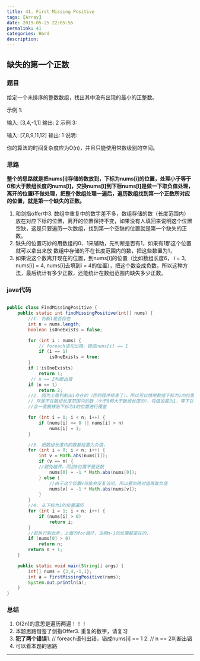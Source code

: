 ```yaml
---
title: 41. First Missing Positive
tags: [Array]
date: 2019-05-25 22:05:55
permalink: 41
categories: Hard
description:
---
```

<p class="description"></p>


<!-- more -->

## 缺失的第一个正数
### 题目
给定一个未排序的整数数组，找出其中没有出现的最小的正整数。

示例 1:

输入: [3,4,-1,1]
输出: 2
示例 3:

输入: [7,8,9,11,12]
输出: 1
说明:

你的算法的时间复杂度应为O(n)，并且只能使用常数级别的空间。

### 思路
**整个的思路就是把nums[i]存储的数放到，下标为nums[i]的位置，处理小于等于0和大于数组长度的nums[i]，交换nums[i]到下标nums[i]是做一下取负值处理，离开的位置i不做处理，把整个数组处理一遍后，遍历数组找到第一个正数所对应的位置，就是第一个缺失的正数。**


1. 和剑指offer中3. 数组中重复中的数字差不多，数组存储的数（长度范围内）放在对应下标的位置，离开的位置保持不变，如果没有人填回来说明这个位置空缺，这是只要遍历一次数组，找到第一个空缺的位置就是第一个缺失的正数。
2. 缺失的位置巧妙的用数组的0、1来辅助，先判断是否有1，如果有1那这个位置就可以拿出来放  数组中存储的不在长度范围内的数，把这些数置为1，
3. 如果说这个数离开现在的位置，到nums[i]的位置（比如数组长度6， i = 3, nums[i] = 4, nums[i]去填到i = 4的位置），把这个数变成负数，所以这种方法，最后统计有多少正数，还能统计在数组范围内缺失多少正数。


### java代码

```java

public class FindMissingPositive {
	public static int findMissingPositive(int[] nums) {
		//1. 判断1是否存在
		int n = nums.length;
		boolean isOneExists = false;

		for (int i : nums) {
			// foreach语句出错，错成nums[i] == 1
			if (i == 1)
				isOneExists = true;
		}
		if (!isOneExists) 
			return 1;
		 // n == 2判断出错
		if (n == 1) 
			return 2;
		//2. 因为上面判断出1存在的（否则程序结束了），所以可以借用数组下标为1的位置，
        // 存放不在数组长度范围内的数（小于0和大于数组长度的），将值设置为1，等下在搬移时
        //会一直搬移到下标为1的位置进行覆盖

		for (int i = 0; i < n; i++) {
			if (nums[i] <= 0 || nums[i] > n)
				nums[i] = 1;
		}

		//3. 把数组长度内的数都给置为负值，
		for (int i = 0; i < n; i++) {
			int v = Math.abs(nums[i]);
			if (v == n) {
			//避免越界，而且0位置不是正数
				nums[0] = -1 * Math.abs(nums[0]);
			} else {
				//由于这个位置v可能会反复访问，所以要加绝对值再取负值
				nums[v] = -1 * Math.abs(nums[v]);
			}
		}
		//4. 从下标为1的位置遍历
		for (int i = 1; i < n; i++) {
			if (nums[i] > 0)
				return i;
		}
		//若执行到此步，上面的for循环，说明n-1的位置都是在的，
		if (nums[0] > 0)
			return n;
		return n + 1;
	}

	public static void main(String[] args) {
		int[] nums = {3,4,-1,1};
        int a = firstMissingPositive(nums);
        System.out.println(a);
	} 
}
```


### 总结
1. O(2n)的意思是遍历两遍！！！
2. 本题思路借鉴了剑指Offer3. 重复的数字，请复习
3. **犯了两个错误**1. // foreach语句出错，错成nums[i] == 1 2. // n == 2判断出错
4. 可以看本题的思路



<hr />